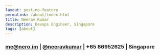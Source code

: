 ```yaml
---
layout: post-no-feature
permalink: /about/index.html
title: Neerav Kumar
description: Devops Engineer, Singapore
tags: [about]
---
```

### [me@nero.im](mailto:me@nero.im) | [@neeravkumar](https://twitter.com/neeravkumar) | +65 86952625 | Singapore
